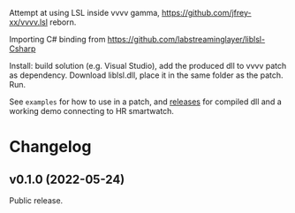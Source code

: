 
Attempt at using LSL inside vvvv gamma, https://github.com/jfrey-xx/vvvv.lsl reborn.

Importing C# binding from https://github.com/labstreaminglayer/liblsl-Csharp

Install: build solution (e.g. Visual Studio), add the produced dll to vvvv patch as dependency. Download liblsl.dll, place it in the same folder as the patch. Run.

See `examples` for how to use in a patch, and [releases](https://github.com/jfrey-xx/LSL4VVVV/releases) for compiled dll and a working demo connecting to HR smartwatch.

# Changelog

## v0.1.0 (2022-05-24)

Public release.
